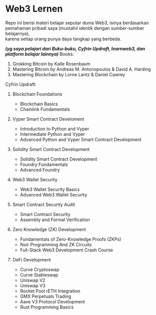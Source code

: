 # Web3 Lernen
Repo ini berisi materi belajar seputar dunia Web3, isinya berdasarkan pemahaman pribadi saya (mustahil identik dengan sumber-sumber belajarnya), <br>
karena setiap orang punya daya tangkap yang berbeda.

***(yg saya pelajari dari Buku-buku, Cyfrin Updraft, learnweb3, dan platform belajar lainnya)***
Books:

01. Grokking Bitcoin by Kalle Rosenbaum
02. Mastering Bitcoin by Andreas M. Antonopoulos & David A. Harding
03. Mastering Blockchain by Lorne Lantz & Daniel Cawrey <br>

Cyfrin Updraft:

1. Blockchain Foundations
	* Blockchain Basics
	* Chainlink Fundamentals
	
2. Vyper Smart Contract Develoment
	* Introduction to Python and Vyper
	* Intermediate Python and Vyper
	* Advanced Python and Vyper Smart Contract Development
	
3. Solidity Smart Contract Development
	* Solidity Smart Contract Development
	* Foundry Fundamentals
	* Advanced Foundry

4. Web3 Wallet Security
	* Web3 Wallet Security Basics
	* Advanced Web3 Wallet Security

5. Smart Contract Security Audit
	* Smart Contract Security
	* Assembly and Formal Verification

6. Zero Knowledge (ZK) Development
	* Fundamentals of Zero-Knowledge Proofs (ZKPs)
	* Noir Programming And ZK Circuits
	* Full-Stack Web3 Development Crash Course

7. 	DeFi Development
	* Curve Cryptoswap
	* Curve Stableswap
	* Uniswap V2
	* Uniswap V3
	* Rocket Pool rETH Integration
	* GMX Perpetuals Trading
	* Aave V3 Protocol Development
	* Rust Programming Basics

